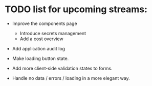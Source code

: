 # TODO list for upcoming streams:

- Improve the components page
    - Introduce secrets management
    - Add a cost overview
- Add application audit log


- Make loading button state.
- Add more client-side validation states to forms.
- Handle no data / errors / loading in a more elegant way.
